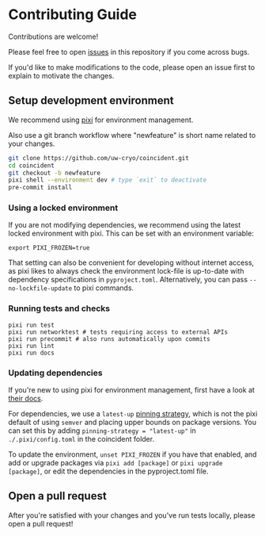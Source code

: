 # Contributing Guide

Contributions are welcome!

Please feel free to open [issues](https://github.com/uw-cryo/coincident/issues)
in this repository if you come across bugs.

If you'd like to make modifications to the code, please open an issue first to
explain to motivate the changes.

## Setup development environment

We recommend using [pixi](https://pixi.sh) for environment management.

Also use a git branch workflow where "newfeature" is short name related to your
changes.

```bash
git clone https://github.com/uw-cryo/coincident.git
cd coincident
git checkout -b newfeature
pixi shell --environment dev # type `exit` to deactivate
pre-commit install
```

### Using a locked environment

If you are not modifying dependencies, we recommend using the latest locked
environment with pixi. This can be set with an environment variable:

```
export PIXI_FROZEN=true
```

That setting can also be convenient for developing without internet access, as
pixi likes to always check the environment lock-file is up-to-date with
dependency specifications in `pyproject.toml`. Alternatively, you can pass
`--no-lockfile-update` to pixi commands.

### Running tests and checks

```
pixi run test
pixi run networktest # tests requiring access to external APIs
pixi run precommit # also runs automatically upon commits
pixi run lint
pixi run docs
```

### Updating dependencies

If you're new to using pixi for environment management, first have a look at
[their docs](https://pixi.sh/latest/getting_started/).

For dependencies, we use a `latest-up`
[pinning strategy](https://pixi.sh/latest/reference/pixi_configuration/#pinning-strategy),
which is not the pixi default of using `semver` and placing upper bounds on
package versions. You can set this by adding `pinning-strategy = "latest-up"` in
`./.pixi/config.toml` in the coincident folder.

To update the environment, `unset PIXI_FROZEN` if you have that enabled, and add
or upgrade packages via `pixi add [package]` or `pixi upgrade [package]`, or
edit the dependencies in the pyproject.toml file.

## Open a pull request

After you're satisfied with your changes and you've run tests locally, please
open a pull request!
